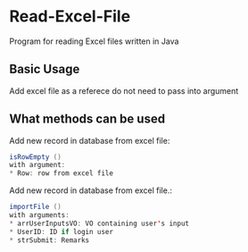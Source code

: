 # Read-Excel-File
Program for reading Excel files written in Java

## Basic Usage

Add excel file as a referece do not need to pass into argument

## What methods can be used

Add new record in database from excel file:
```java
isRowEmpty ()
with argument:
* Row: row from excel file 
```


Add new record in database from excel file.:
```java
importFile ()
with arguments:
* arrUserInputsVO: VO containing user's input
* UserID: ID if login user
* strSubmit: Remarks
```
